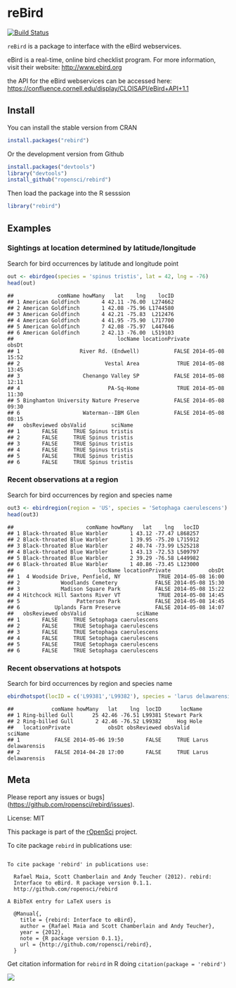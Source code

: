reBird
======

[![Build Status](https://api.travis-ci.org/ropensci/rebird.png)](https://travis-ci.org/ropensci/rebird)

`reBird` is a package to interface with the eBird webservices.

eBird is a real-time, online bird checklist program. For more information, visit their website: http://www.ebird.org

the API for the eBird webservices can be accessed here: https://confluence.cornell.edu/display/CLOISAPI/eBird+API+1.1

## Install

You can install the stable version from CRAN


```r
install.packages("rebird")
```

Or the development version from Github


```r
install.packages("devtools")
library("devtools")
install_github("ropensci/rebird")
```

Then load the package into the R sesssion


```r
library("rebird")
```

## Examples


### Sightings at location determined by latitude/longitude

Search for bird occurrences by latitude and longitude point


```r
out <- ebirdgeo(species = 'spinus tristis', lat = 42, lng = -76)
head(out)
```

```
##              comName howMany   lat    lng    locID
## 1 American Goldfinch       4 42.11 -76.00  L274662
## 2 American Goldfinch       1 42.08 -75.96 L1744580
## 3 American Goldfinch       4 42.21 -75.83  L212476
## 4 American Goldfinch       4 41.95 -75.90  L717700
## 5 American Goldfinch       7 42.08 -75.97  L447646
## 6 American Goldfinch       2 42.13 -76.00  L519103
##                                 locName locationPrivate            obsDt
## 1                   River Rd. (Endwell)           FALSE 2014-05-08 15:52
## 2                           Vestal Area            TRUE 2014-05-08 13:45
## 3                    Chenango Valley SP           FALSE 2014-05-08 12:11
## 4                            PA-Sq-Home            TRUE 2014-05-08 11:30
## 5 Binghamton University Nature Preserve           FALSE 2014-05-08 09:30
## 6                    Waterman--IBM Glen           FALSE 2014-05-08 08:15
##   obsReviewed obsValid        sciName
## 1       FALSE     TRUE Spinus tristis
## 2       FALSE     TRUE Spinus tristis
## 3       FALSE     TRUE Spinus tristis
## 4       FALSE     TRUE Spinus tristis
## 5       FALSE     TRUE Spinus tristis
## 6       FALSE     TRUE Spinus tristis
```

### Recent observations at a region

Search for bird occurrences by region and species name


```r
out3 <- ebirdregion(region = 'US', species = 'Setophaga caerulescens')
head(out3)
```

```
##                       comName howMany   lat    lng   locID
## 1 Black-throated Blue Warbler       1 43.12 -77.47 L868257
## 2 Black-throated Blue Warbler       1 39.95 -75.20 L715912
## 3 Black-throated Blue Warbler       2 40.74 -73.99 L525218
## 4 Black-throated Blue Warbler       1 43.13 -72.53 L509797
## 5 Black-throated Blue Warbler       2 39.29 -76.58 L449982
## 6 Black-throated Blue Warbler       1 40.86 -73.45 L123000
##                           locName locationPrivate            obsDt
## 1  4 Woodside Drive, Penfield, NY            TRUE 2014-05-08 16:00
## 2             Woodlands Cemetery            FALSE 2014-05-08 15:30
## 3             Madison Square Park           FALSE 2014-05-08 15:22
## 4 Hitchcock Hill Saxtons River VT            TRUE 2014-05-08 14:45
## 5                  Patterson Park           FALSE 2014-05-08 14:45
## 6           Uplands Farm Preserve           FALSE 2014-05-08 14:07
##   obsReviewed obsValid                sciName
## 1       FALSE     TRUE Setophaga caerulescens
## 2       FALSE     TRUE Setophaga caerulescens
## 3       FALSE     TRUE Setophaga caerulescens
## 4       FALSE     TRUE Setophaga caerulescens
## 5       FALSE     TRUE Setophaga caerulescens
## 6       FALSE     TRUE Setophaga caerulescens
```


### Recent observations at hotspots

Search for bird occurrences by region and species name


```r
ebirdhotspot(locID = c('L99381','L99382'), species = 'larus delawarensis')
```

```
##            comName howMany   lat    lng  locID      locName
## 1 Ring-billed Gull      25 42.46 -76.51 L99381 Stewart Park
## 2 Ring-billed Gull       2 42.46 -76.52 L99382     Hog Hole
##   locationPrivate            obsDt obsReviewed obsValid            sciName
## 1           FALSE 2014-05-06 19:50       FALSE     TRUE Larus delawarensis
## 2           FALSE 2014-04-28 17:00       FALSE     TRUE Larus delawarensis
```


## Meta

Please report any issues or bugs](https://github.com/ropensci/rebird/issues).

License: MIT

This package is part of the [rOpenSci](http://ropensci.org/packages) project.

To cite package `rebird` in publications use:


```

To cite package 'rebird' in publications use:

  Rafael Maia, Scott Chamberlain and Andy Teucher (2012). rebird:
  Interface to eBird. R package version 0.1.1.
  http://github.com/ropensci/rebird

A BibTeX entry for LaTeX users is

  @Manual{,
    title = {rebird: Interface to eBird},
    author = {Rafael Maia and Scott Chamberlain and Andy Teucher},
    year = {2012},
    note = {R package version 0.1.1},
    url = {http://github.com/ropensci/rebird},
  }
```

Get citation information for `rebird` in R doing `citation(package = 'rebird')`

[![](http://ropensci.org/public_images/github_footer.png)](http://ropensci.org)
